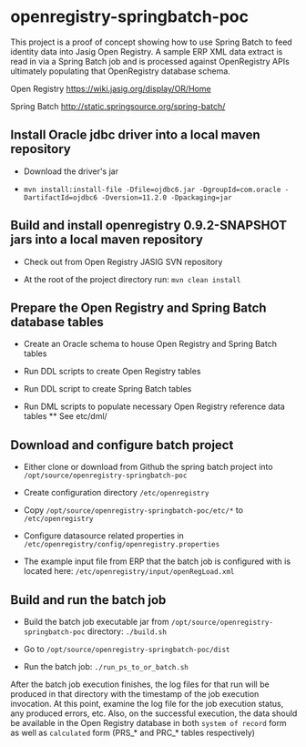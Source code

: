 openregistry-springbatch-poc
=======================

This project is a proof of concept showing how to use Spring Batch to feed identity data into Jasig Open Registry.
A sample ERP XML data extract is read in via a Spring Batch job and is processed against OpenRegistry APIs ultimately
populating that OpenRegistry database schema.

Open Registry
https://wiki.jasig.org/display/OR/Home

Spring Batch
http://static.springsource.org/spring-batch/

## Install Oracle jdbc driver into a local maven repository

* Download the driver's jar

* `mvn install:install-file -Dfile=ojdbc6.jar -DgroupId=com.oracle -DartifactId=ojdbc6 -Dversion=11.2.0 -Dpackaging=jar`

## Build and install openregistry 0.9.2-SNAPSHOT jars into a local maven repository

* Check out from Open Registry JASIG SVN repository

* At the root of the project directory run: `mvn clean install`

## Prepare the Open Registry and Spring Batch database tables

* Create an Oracle schema to house Open Registry and Spring Batch tables

* Run DDL scripts to create Open Registry tables

* Run DDL script to create Spring Batch tables

* Run DML scripts to populate necessary Open Registry reference data tables
** See etc/dml/

## Download and configure batch project

* Either clone or download from Github the spring batch project into `/opt/source/openregistry-springbatch-poc`

* Create configuration directory `/etc/openregistry`

* Copy `/opt/source/openregistry-springbatch-poc/etc/*` to `/etc/openregistry`

* Configure datasource related properties in `/etc/openregistry/config/openregistry.properties`

* The example input file from ERP that the batch job is configured with is located here:
   `/etc/openregistry/input/openRegLoad.xml`

## Build and run the batch job

* Build the batch job executable jar from `/opt/source/openregistry-springbatch-poc` directory: `./build.sh`

* Go to `/opt/source/openregistry-springbatch-poc/dist`

* Run the batch job: `./run_ps_to_or_batch.sh`

After the batch job execution finishes, the log files for that run will be produced in that directory with the
timestamp of the job execution invocation. At this point, examine the log file for the job execution status, any
produced errors, etc. Also, on the successful execution, the data should be available in the Open Registry database
in both `system of record` form as well as `calculated` form (PRS_* and PRC_* tables respectively)


